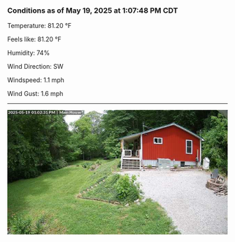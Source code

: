 ### Conditions as of May 19, 2025 at 1:07:48 PM CDT 

Temperature: 81.20 &deg;F

Feels like: 81.20 &deg;F

Humidity: 74%

Wind Direction: SW

Windspeed: 1.1 mph

Wind Gust: 1.6 mph

---

<img src="./images/latest.jpeg"/>

